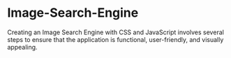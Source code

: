 # Image-Search-Engine
Creating an Image Search Engine with CSS and JavaScript involves several steps to ensure that the application is functional, user-friendly, and visually appealing.
